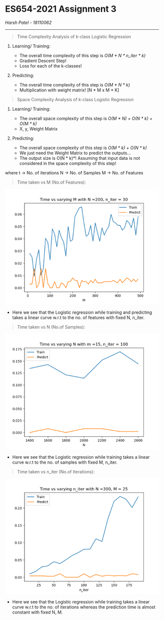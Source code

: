 # ES654-2021 Assignment 3

*Harsh Patel* - *18110062*

------

> Time Complexity Analysis of k-class Logistic Regression 
1) Learning/ Training:
    + The overall time complexity of this step is *O(M * N * n_iter * k)*
    + Gradient Descent Step!
    + Loss for each of the k-classes!

2) Predicting:
    + The overall time complexity of this step is *O(M * N * k)*
    + Multiplication with weight matrix! [N * M x M * K]

> Space Complexity Analysis of k-class Logistic Regression
1) Learning/ Training:
    + The overall space complexity of this step is *O(M * N) + O(N * k) + O(M * k)*
    + X, y, Weight Matrix

2) Predicting:
    + The overall space complexity of this step is *O(M * k) + O(N * k)*
    + We just need the Weight Matrix to predict the outputs...
    + The output size is O(N * k)*! Assuming that input data is not considered in the space complexity of this step!

where t -> No. of iterations
N -> No. of Samples
M -> No. of Features

> Time taken vs M (No.of Features):
<p align = center>
<img src = ".\q4_plots\Varying_M.png" >
</p>

- Here we see that the Logistic regression while training and predicting takes a linear curve w.r.t to the no. of features with fixed N, n_iter.

> Time taken vs N (No.of Samples):
<p align = center>
<img src = ".\q4_plots\Varying_N.png" >
</p>

- Here we see that the Logistic regression while training takes a linear curve w.r.t to the no. of samples with fixed M, n_iter.

> Time taken vs n_iter (No.of Iterations):
<p align = center>
<img src = ".\q4_plots\Varying_n_iter.png" >
</p>

- Here we see that the Logistic regression while training takes a linear curve w.r.t to the no. of iterations whereas the prediction time is almost constant with fixed N, M.


